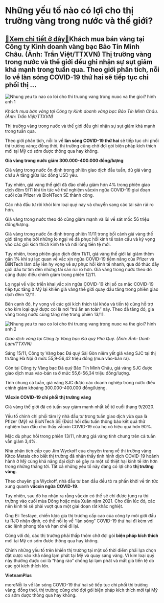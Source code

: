 Những yếu tố nào có lợi cho thị trường vàng trong nước và thế giới?
===================================================================

[:gift:Xem chi tiết ở đây:gift:](https://hddtvn.com/nhung-yeu-to-nao-co-loi-cho-thi-truong-vang-trong-nuoc-va-the-gioi/)Khách mua bán vàng tại Công ty Kinh doanh vàng bạc Bảo Tín Minh Châu. (Ảnh: Trần Việt/TTXVN) Thị trường vàng trong nước và thế giới đều ghi nhận sự sụt giảm khá mạnh trong tuần qua. Theo giới phân tích, nỗi lo về làn sóng COVID-19 thứ hai sẽ tiếp tục chi phối thị …
-------------------------------------------------------------------------------------------------------------------------------------------------------------------------------------------------------------------------------------------------------------------------


![Nhung yeu to nao co loi cho thi truong vang trong nuoc va the gioi? hinh anh 1](https://hddtvn.com/wp-content/uploads/2021/01/ttxvn-1511-gia-vang20201115182305.2383330.jpg "Những yếu tố nào có lợi cho thị trường vàng trong nước và thế giới? hình ảnh 1")


*Khách mua bán vàng tại Công ty Kinh doanh vàng bạc Bảo Tín Minh Châu. (Ảnh: Trần Việt/TTXVN)*


Thị trường vàng trong nước và thế giới đều ghi nhận sự sụt giảm khá mạnh trong tuần qua.


Theo giới phân tích, nỗi lo về **làn sóng COVID-19 thứ hai** sẽ tiếp tục chi phối thị trường vàng; đồng thời, thị trường cũng chờ đợi gói biện pháp kích thích mới tại Mỹ có sớm được thông qua hay không.


**Giá vàng trong nước giảm 300.000-400.000 đồng/lượng**


Giá vàng trong nước ổn định trong phiên giao dịch đầu tuần, dù giá vàng châu Á tăng giữa lúc đồng USD yếu.


Tuy nhiên, giá vàng thế giới đã đảo chiều giảm hơn 4% trong phiên giao dịch đêm 9/11 khi tin tức về thử nghiệm vắcxin ngừa COVID-19 giai đoạn cuối của Pfizer và BioNTech SE thành công.


Các nhà đầu tư rời khỏi kim loại quý này và chuyển sang các tài sản rủi ro hơn.


Giá vàng trong nước theo đó cũng giảm mạnh và lùi về sát mốc 56 triệu đồng/lượng.


Giá vàng trong nước ổn định trong phiên 11/11 trong bối cảnh giá vàng thế giới tăng nhẹ bởi những lo ngại về đà phục hồi kinh tế toàn cầu và kỳ vọng vào các gói kích thích kinh tế và nới lỏng tiền tệ mới.


Tuy nhiên, trong phiên giao dịch đêm 11/11, giá vàng thế giới lại giảm thêm gần 1% khi sự lạc quan về vắc xin ngừa COVID-19 tiềm năng của Pfizer và BiiNTech làm dấy lên hy vọng về sự phục hồi kinh tế nhanh, qua đó thúc đẩy giới đầu tư tìm đến những tài sản rủi ro hơn. Giá vàng trong nước theo đó cũng được điều chỉnh giảm trong phiên 12/11.


Lo ngại về việc triển khai vắc xin ngừa COVID-19 khi số ca mắc COVID-19 tiếp tục tăng ở Mỹ lại khiến giá vàng thế giới quay đầu tăng trong phiên giao dịch đêm 12/11.


Bên cạnh đó, hy vọng về các gói kích thích tài khóa và tiền tệ cũng hỗ trợ cho kim loại quý được coi là nơi “trú ẩn an toàn” này. Theo đà tăng đó, gia vàng trong nước cũng tăng nhẹ trong phiên 13/11.


![Nhung yeu to nao co loi cho thi truong vang trong nuoc va the gioi? hinh anh 2](https://hddtvn.com/wp-content/uploads/2021/01/ttxvn-1511-gia-vang220201115182305.4291560-2.jpg "Những yếu tố nào có lợi cho thị trường vàng trong nước và thế giới? hình ảnh 2")


*Giao dịch vàng tại Công ty Vàng bạc Đá quý Phú Quý. (Ảnh: Ảnh: Danh Lam/TTXVN)*


Sáng 15/11, Công ty Vàng bạc Đá quý Sài Gòn niêm yết giá vàng SJC tại thị trường Hà Nội ở mức 55,9-56,42 triệu đồng (mua vào-bán ra).


Còn tại Công ty Vàng bạc Đá quý Bảo Tín Minh Châu, giá vàng SJC được giao dịch mua vào-bán ra ở mức 55,6-56,34 triệu đồng/lượng.


Tính chung cả tuần, giá vàng SJC được các doanh nghiệp trong nước điều chỉnh giảm khoảng 300.000-400.000 đồng/lượng.


**Vắcxin COVID-19 chi phối thị trường vàng**


Giá vàng thế giới đã có tuần suy giảm mạnh nhất kể từ cuối tháng 9/2020.


Yếu tố chính chi phối tâm lý nhà đầu tư trong tuần giao dịch vừa qua là Pfizer (Mỹ) và BioNTech SE (Đức) hồi đầu tuần thông báo kết quả thử nghiệm ban đầu cho thấy vắcxin COVID-19 của họ có hiệu quả hơn 90%.


Mặc dù phục hồi trong phiên 13/11, nhưng giá vàng tính chung trên cả tuần vẫn giảm 3,4%.


Nhà phân tích cấp cao Jim Wyckoff của chuyên trang về thị trường vàng Kitco Metals cho biết thị trường đã nhận thấy tình hình dịch COVID-19 hoành hành ở Mỹ cùng khả năng đại dịch sẽ gây ra một số thiệt hại kinh tế lớn hơn trong những tháng tới. Tất cả những yếu tố này đang có lợi cho **thị trường vàng**.


Theo chuyên gia Wyckoff, nhà đầu tư ban đầu đều tỏ ra phấn khởi về tin tức xung quanh **vắcxin ngừa COVID-19**.


Tuy nhiên, sau đó họ nhận ra rằng vắcxin có thể sẽ chỉ được tung ra thị trường vào cuối mùa Đông hoặc mùa Xuân năm 2021. Cho đến lúc đó, các nền kinh tế sẽ phải vượt qua một giai đoạn rất khắc nghiệt.


Ông Eli Tesfaye, chiến lược gia thị trường cấp cao của công ty môi giới đầu tư RJO nhận định, có thể nỗi lo về “làn sóng” COVID-19 thứ hai đi kèm với các lệnh phong tỏa và hạn chế đi lại.


Cùng với đó, các thị trường phải thấp thỏm chờ đợi gói **biện pháp kích thích** mới tại Mỹ có sớm được thông qua hay không.


Chính những yếu tố trên khiến thị trường tại một số thời điểm phải lựa chọn đặt cược vào khả năng lạm phát tại Mỹ và quay sang vàng. Vì kim loại quý này thường được coi là “hàng rào” chống lại lạm phát và mất giá tiền tệ do các gói kích thích lớn.




**VietnamPlus**



moreNỗi lo về làn sóng COVID-19 thứ hai sẽ tiếp tục chi phối thị trường vàng; đồng thời, thị trường cũng chờ đợi gói biện pháp kích thích mới tại Mỹ có sớm được thông qua hay không.

